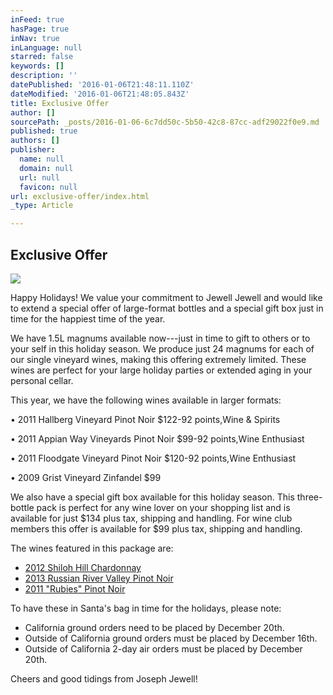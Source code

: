 ```yaml
---
inFeed: true
hasPage: true
inNav: true
inLanguage: null
starred: false
keywords: []
description: ''
datePublished: '2016-01-06T21:48:11.110Z'
dateModified: '2016-01-06T21:48:05.843Z'
title: Exclusive Offer
author: []
sourcePath: _posts/2016-01-06-6c7dd50c-5b50-42c8-87cc-adf29022f0e9.md
published: true
authors: []
publisher:
  name: null
  domain: null
  url: null
  favicon: null
url: exclusive-offer/index.html
_type: Article

---
```

## Exclusive Offer
![](https://the-grid-user-content.s3-us-west-2.amazonaws.com/9a751cfd-216c-4b2b-a8c5-71a58c3a2767.jpg)

Happy Holidays! We value your commitment to Jewell Jewell and would like to extend a special offer of large-format bottles and a special gift box just in time for the happiest time of the year.

We have 1.5L magnums available now---just in time to gift to others or to your self in this holiday season. We produce just 24 magnums for each of our single vineyard wines, making this offering extremely limited. These wines are perfect for your large holiday parties or extended aging in your personal cellar.

This year, we have the following wines available in larger formats:

• 2011 Hallberg Vineyard Pinot Noir $122-92 points,Wine & Spirits 

• 2011 Appian Way Vineyards Pinot Noir $99-92 points,Wine Enthusiast 

• 2011 Floodgate Vineyard Pinot Noir $120-92 points,Wine Enthusiast

• 2009 Grist Vineyard Zinfandel $99

We also have a special gift box available for this holiday season. This three-bottle pack is perfect for any wine lover on your shopping list and is available for just $134 plus tax, shipping and handling. For wine club members this offer is available for $99 plus tax, shipping and handling. 

The wines featured in this package are:

* [2012 Shiloh Hill Chardonnay][0]
* [2013 Russian River Valley Pinot Noir][0]
* [2011 "Rubies" Pinot Noir][0]

To have these in Santa's bag in time for the holidays, please note:

* California ground orders need to be placed by December 20th.
* Outside of California ground orders must be placed by December 16th.
* Outside of California 2-day air orders must be placed by December 20th.

Cheers and good tidings from Joseph Jewell!

[0]: http://josephjewell.com/wines/detail/?item=3-bottle-gift-pack